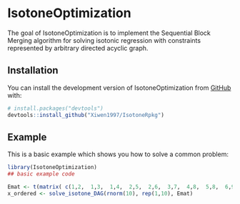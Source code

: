 
# IsotoneOptimization

<!-- badges: start -->
<!-- badges: end -->

The goal of IsotoneOptimization is to implement the Sequential Block Merging algorithm for solving isotonic regression with constraints represented by arbitrary directed acyclic graph.

## Installation

You can install the development version of IsotoneOptimization from [GitHub](https://github.com/) with:

``` r
# install.packages("devtools")
devtools::install_github("Xiwen1997/IsotoneRpkg")
```

## Example

This is a basic example which shows you how to solve a common problem:

``` r
library(IsotoneOptimization)
## basic example code

Emat <- t(matrix( c(1,2,  1,3,  1,4,  2,5,  2,6,  3,7,  4,8,  5,8,  6,9,  6,10),2,10))
x_ordered <- solve_isotone_DAG(rnorm(10), rep(1,10), Emat)
```

